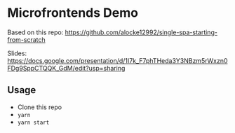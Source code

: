 # Microfrontends Demo
Based on this repo: https://github.com/alocke12992/single-spa-starting-from-scratch

Slides: https://docs.google.com/presentation/d/1I7k_F7phTHeda3Y3NBzm5rWxzn0FDg9SppCTQQK_GdM/edit?usp=sharing

## Usage
- Clone this repo
- `yarn`
- `yarn start`
